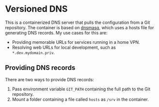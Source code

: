 # Versioned DNS

This is a containerized DNS server that pulls the configuration from a Git
repository. The container is based on [dnsmasq](https://thekelleys.org.uk/dnsmasq/),
which uses a hosts file for generating DNS records. My use cases for this are:

- Providing memorable URLs for services running in a home VPN.
- Resolving web URLs for local development, such as `*.dev.mydomain.priv`.

## Providing DNS records

There are two ways to provide DNS records:
1. Pass environment variable `GIT_PATH` containing the full path to the
Git repository.
2. Mount a folder containing a file called `hosts` as `/srv` in the container.
